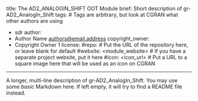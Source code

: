 title: The AD2_ANALOGIN_SHIFT OOT Module
brief: Short description of gr-AD2_AnalogIn_Shift
tags: # Tags are arbitrary, but look at CGRAN what other authors are using
  - sdr
author:
  - Author Name <authors@email.address>
copyright_owner:
  - Copyright Owner 1
license:
#repo: # Put the URL of the repository here, or leave blank for default
#website: <module_website> # If you have a separate project website, put it here
#icon: <icon_url> # Put a URL to a square image here that will be used as an icon on CGRAN
---
A longer, multi-line description of gr-AD2_AnalogIn_Shift.
You may use some *basic* Markdown here.
If left empty, it will try to find a README file instead.
